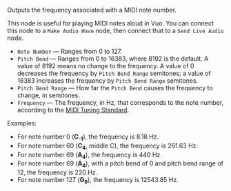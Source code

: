Outputs the frequency associated with a MIDI note number. 

This node is useful for playing MIDI notes aloud in Vuo. You can connect this node to a `Make Audio Wave` node, then connect that to a `Send Live Audio` node. 

   - `Note Number` — Ranges from 0 to 127. 
   - `Pitch Bend` — Ranges from 0 to 16383, where 8192 is the default.  A value of 8192 means no change to the frequency.  A value of 0 decreases the frequency by `Pitch Bend Range` semitones; a value of 16383 increases the frequency by `Pitch Bend Range` semitones.
   - `Pitch Bend Range` — How far the `Pitch Bend` causes the frequency to change, in semitones.
   - `Frequency` — The frequency, in Hz, that corresponds to the note number, according to the [MIDI Tuning Standard](https://en.wikipedia.org/wiki/MIDI_Tuning_Standard). 

Examples: 

   - For note number 0 (<b>C<sub>-1</sub></b>), the frequency is 8.18 Hz.
   - For note number 60 (<b>C<sub>4</sub></b>, middle C), the frequency is 261.63 Hz.
   - For note number 69 (<b>A<sub>4</sub></b>), the frequency is 440 Hz.
   - For note number 69 (<b>A<sub>4</sub></b>), with a pitch bend of 0 and pitch bend range of 12, the frequency is 220 Hz.
   - For note number 127 (<b>G<sub>9</sub></b>), the frequency is 12543.85 Hz.
